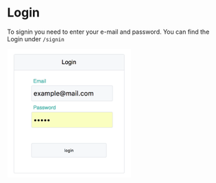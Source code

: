 # Login 

To signin you need to enter your e-mail and password. You can find the Login under ```/signin```

<img src="picture/signin.png" height="300">
